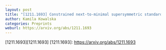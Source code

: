 ```yaml
---
layout: post
title: "[1211.1693] Constrained next-to-minimal supersymmetric standard model with a 126 GeV Higgs boson: A global analysis"
author: Kamila Kowalska
categories: Preprints
weburl: https://arxiv.org/abs/1211.1693
---
```


[1211.1693][1211.1693]
[1211.1693]: https://arxiv.org/abs/1211.1693
